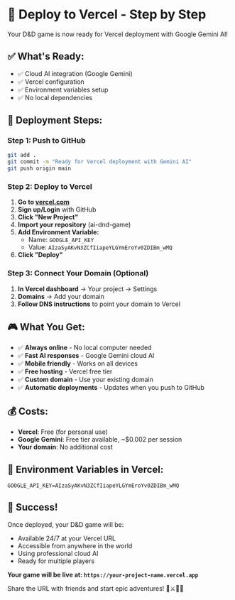 # 🚀 Deploy to Vercel - Step by Step

Your D&D game is now ready for Vercel deployment with Google Gemini AI!

## ✅ **What's Ready:**
- ✅ Cloud AI integration (Google Gemini)
- ✅ Vercel configuration
- ✅ Environment variables setup
- ✅ No local dependencies

## 🎯 **Deployment Steps:**

### Step 1: Push to GitHub
```bash
git add .
git commit -m "Ready for Vercel deployment with Gemini AI"
git push origin main
```

### Step 2: Deploy to Vercel
1. **Go to [vercel.com](https://vercel.com)**
2. **Sign up/Login** with GitHub
3. **Click "New Project"**
4. **Import your repository** (ai-dnd-game)
5. **Add Environment Variable:**
   - Name: `GOOGLE_API_KEY`
   - Value: `AIzaSyAKvN3ZCfIiapeYLGYmEroYv0ZDIBm_wMQ`
6. **Click "Deploy"**

### Step 3: Connect Your Domain (Optional)
1. **In Vercel dashboard** → Your project → Settings
2. **Domains** → Add your domain
3. **Follow DNS instructions** to point your domain to Vercel

## 🎮 **What You Get:**
- ✅ **Always online** - No local computer needed
- ✅ **Fast AI responses** - Google Gemini cloud AI
- ✅ **Mobile friendly** - Works on all devices
- ✅ **Free hosting** - Vercel free tier
- ✅ **Custom domain** - Use your existing domain
- ✅ **Automatic deployments** - Updates when you push to GitHub

## 💰 **Costs:**
- **Vercel**: Free (for personal use)
- **Google Gemini**: Free tier available, ~$0.002 per session
- **Your domain**: No additional cost

## 🔧 **Environment Variables in Vercel:**
```
GOOGLE_API_KEY=AIzaSyAKvN3ZCfIiapeYLGYmEroYv0ZDIBm_wMQ
```

## 🎉 **Success!**
Once deployed, your D&D game will be:
- Available 24/7 at your Vercel URL
- Accessible from anywhere in the world
- Using professional cloud AI
- Ready for multiple players

**Your game will be live at: `https://your-project-name.vercel.app`**

Share the URL with friends and start epic adventures! 🎲⚔️🧙‍♂️
